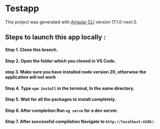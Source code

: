 # Testapp

This project was generated with [Angular CLI](https://github.com/angular/angular-cli) version 17.1.0-next.0.

## Steps to launch this app locally : 

#### Step 1. Clone this branch.
#### Step 2. Open the folder which you cloned in VS Code.
#### step 3. Make sure you have installed node version 20, otherwise the application will not work
#### Step 4. Type `npm install` in the terminal, In the same directory.
#### Step 5. Wait for all the packages to install completely.
#### Step 6. After completion Run `ng serve` for a dev server.
#### Step 7. After successful compilation Navigate to `http://localhost:4200/`.
